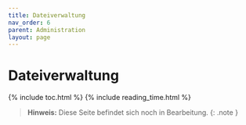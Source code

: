 ```yaml
---
title: Dateiverwaltung
nav_order: 6
parent: Administration
layout: page
---
```


# Dateiverwaltung
{% include toc.html %}
{% include reading_time.html %}

> **Hinweis:** Diese Seite befindet sich noch in Bearbeitung.
{: .note }
